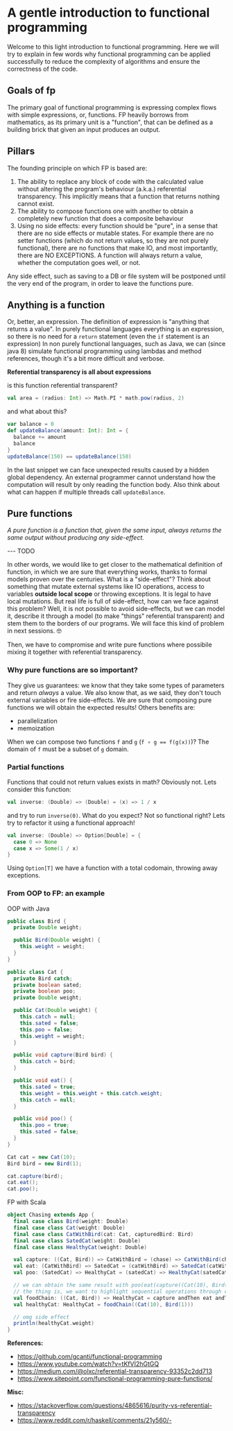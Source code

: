 # A gentle introduction to functional programming
Welcome to this light introduction to functional programming. Here we will try to explain in few words why functional
programming can be applied successfully to reduce the complexity of algorithms and ensure the correctness of the code.

## Goals of fp

The primary goal of functional programming is expressing complex flows with simple expressions, or, functions.
FP heavily borrows from mathematics, as its primary unit is a "function", that can be defined as a building brick
that given an input produces an output.

## Pillars

The founding principle on which FP is based are:

1. The ability to replace any block of code with the calculated value without altering the program's behaviour
   (a.k.a.) referential transparency. This implicitly means that a function that returns nothing cannot exist.
2. The ability to compose functions one with another to obtain a completely new function that does a composite
   behaviour
3. Using no side effects: every function should be "pure", in a sense that there are no side effects or mutable
   states. For example there are no setter functions (which do not return values, so they are not purely functional),
   there are no functions that make IO, and most importantly, there are NO EXCEPTIONS. A function will always
   return a value, whether the computation goes well, or not.
   
Any side effect, such as saving to a DB or file system will be postponed until the very end of the program, in order
to leave the functions pure.

## Anything is a function

Or, better, an expression. The definition of expression is "anything that returns a value".
In purely functional languages everything is an expression, so there is no need for a `return` statement (even the
`if` statement is an expression)
In non purely functional languages, such as Java, we can (since java 8) simulate functional programming using lambdas
and method references, though it's a bit more difficult and verbose.

**Referential transparency is all about expressions**

is this function referential transparent?

```scala
val area = (radius: Int) => Math.PI * math.pow(radius, 2)
```

and what about this?

```scala
var balance = 0
def updateBalance(amount: Int): Int = {
  balance += amount
  balance
}
updateBalance(150) == updateBalance(150)
```

In the last snippet we can face unexpected results caused by a hidden global dependency.
An external programmer cannot understand how the computation will result by only reading the function body.
Also think about what can happen if multiple threads call `updateBalance`.

## Pure functions

_A pure function is a function that, given the same input, always returns the same output without producing any side-effect._

--- TODO

In other words, we would like to get closer to the mathematical definition of function, in which we are sure that everything works, thanks to formal models proven over the centuries.
What is a "side-effect"? Think about something that mutate external systems like IO operations, access to variables __outside local scope__ or throwing exceptions. It is legal to have local mutations.
But real life is full of side-effect, how can we face against this problem? Well, it is not possible to avoid side-effects, but we can model it, describe it through a model (to make "things" referential transparent) and stem them to the borders of our programs.
We will face this kind of problem in next sessions. 🤓

Then, we have to compromise and write pure functions where possibile mixing it together with referential transparency.

### Why pure functions are so important?

They give us guarantees: we know that they take some types of parameters and return *always* a value. We also know that, as we said, they don't touch external variables or fire side-effects. We are sure that composing pure functions we will obtain the expected results!
Others benefits are:

- parallelization
- memoization

When we can compose two functions `f` and `g` (`f ∘ g == f(g(x))`)? The domain of `f` must be a subset of `g` domain.

### Partial functions

Functions that could not return values exists in math? Obviously not.
Lets consider this function:

```scala
val inverse: (Double) => (Double) = (x) => 1 / x
```

and try to run `inverse(0)`. What do you expect? Not so functional right?
Lets try to refactor it using a functional approach!

```scala
val inverse: (Double) => Option[Double] = {
  case 0 => None
  case x => Some(1 / x)
}
```

Using `Option[T]` we have a function with a total codomain, throwing away exceptions.

### From OOP to FP: an example

OOP with Java
```java
public class Bird {
  private Double weight;

  public Bird(Double weight) {
    this.weight = weight;
  }
}

public class Cat {
  private Bird catch;
  private boolean sated;
  private boolean poo;
  private Double weight;

  public Cat(Double weight) {
    this.catch = null;
    this.sated = false;
    this.poo = false;
    this.weight = weight;
  }

  public void capture(Bird bird) {
    this.catch = bird;
  }

  public void eat() {
    this.sated = true;
    this.weight = this.weight + this.catch.weight;
    this.catch = null;
  }

  public void poo() {
    this.poo = true;
    this.sated = false;
  }
}

Cat cat = new Cat(10);
Bird bird = new Bird(1);

cat.capture(bird);
cat.eat();
cat.poo();
```

FP with Scala
```scala
object Chasing extends App {
  final case class Bird(weight: Double)
  final case class Cat(weight: Double)
  final case class CatWithBird(cat: Cat, capturedBird: Bird)
  final case class SatedCat(weight: Double)
  final case class HealthyCat(weight: Double)

  val capture: ((Cat, Bird)) => CatWithBird = (chase) => CatWithBird(chase._1, chase._2)
  val eat: (CatWithBird) => SatedCat = (catWithBird) => SatedCat(catWithBird.cat.weight + catWithBird.capturedBird.weight)
  val poo: (SatedCat) => HealthyCat = (satedCat) => HealthyCat(satedCat.weight - 1)

  // we can obtain the same result with poo(eat(capture((Cat(10), Bird(1)))))
  // the thing is, we want to highlight sequential operations through composition
  val foodChain: ((Cat, Bird)) => HealthyCat = capture andThen eat andThen poo
  val healthyCat: HealthyCat = foodChain((Cat(10), Bird(1)))

  // omg side effect
  println(healthyCat.weight)
}
```

__References:__
- https://github.com/gcanti/functional-programming
- https://www.youtube.com/watch?v=tKfVI2hGtGQ
- https://medium.com/@olxc/referential-transparency-93352c2dd713
- https://www.sitepoint.com/functional-programming-pure-functions/

__Misc:__
- https://stackoverflow.com/questions/4865616/purity-vs-referential-transparency
- https://www.reddit.com/r/haskell/comments/21y560/-
